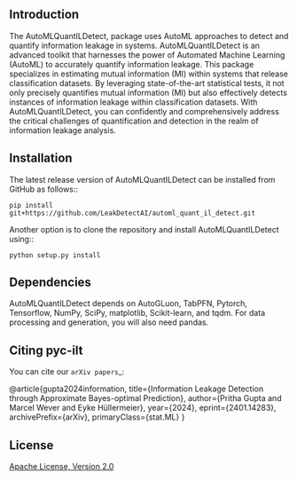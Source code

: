 
Introduction
------------
The AutoMLQuantILDetect, package uses AutoML approaches to detect and quantify information leakage in systems.
AutoMLQuantILDetect is an advanced toolkit that harnesses the power of Automated Machine Learning (AutoML) to accurately quantify information leakage. 
This package specializes in estimating mutual information (MI) within systems that release classification datasets. 
By leveraging state-of-the-art statistical tests, it not only precisely quantifies mutual information (MI) but also effectively detects instances of information leakage within classification datasets. 
With AutoMLQuantILDetect, you can confidently and comprehensively address the critical challenges of quantification and detection in the realm of information leakage analysis.


Installation
------------
The latest release version of AutoMLQuantILDetect can be installed from GitHub as follows::
	
	pip install git+https://github.com/LeakDetectAI/automl_quant_il_detect.git
 
Another option is to clone the repository and install AutoMLQuantILDetect using::

	python setup.py install


Dependencies
------------
AutoMLQuantILDetect depends on AutoGLuon, TabPFN, Pytorch, Tensorflow, NumPy, SciPy, matplotlib, Scikit-learn, and tqdm. For data processing and generation, you will also need pandas.


Citing pyc-ilt
----------------

You can cite our `arXiv papers`_:

@article{gupta2024information,
      title={Information Leakage Detection through Approximate Bayes-optimal Prediction}, 
      author={Pritha Gupta and Marcel Wever and Eyke Hüllermeier},
      year={2024},
      eprint={2401.14283},
      archivePrefix={arXiv},
      primaryClass={stat.ML}
}


License
--------
[Apache License, Version 2.0](https://github.com/LeakDetectAI/automl_quant_il_detect/blob/master/LICENSE)
